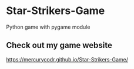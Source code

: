 # Star-Strikers-Game

Python game with pygame module

## Check out my game website

https://mercurycodr.github.io/Star-Strikers-Game/
